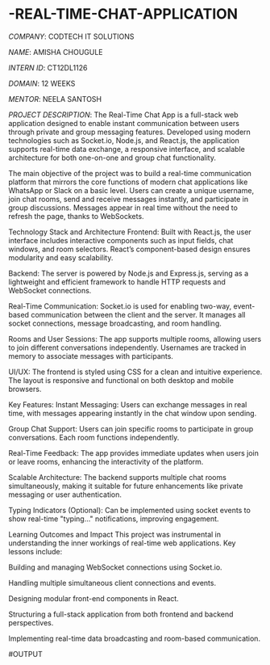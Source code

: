 # -REAL-TIME-CHAT-APPLICATION

*COMPANY*: CODTECH IT SOLUTIONS

*NAME*: AMISHA CHOUGULE

*INTERN ID*: CT12DL1126

*DOMAIN*: 12 WEEKS

*MENTOR*: NEELA SANTOSH

*PROJECT DESCRIPTION*: The Real-Time Chat App is a full-stack web application designed to enable instant communication between users through private and group messaging features. Developed using modern technologies such as Socket.io, Node.js, and React.js, the application supports real-time data exchange, a responsive interface, and scalable architecture for both one-on-one and group chat functionality.

The main objective of the project was to build a real-time communication platform that mirrors the core functions of modern chat applications like WhatsApp or Slack on a basic level. Users can create a unique username, join chat rooms, send and receive messages instantly, and participate in group discussions. Messages appear in real time without the need to refresh the page, thanks to WebSockets.

Technology Stack and Architecture
Frontend: Built with React.js, the user interface includes interactive components such as input fields, chat windows, and room selectors. React’s component-based design ensures modularity and easy scalability.

Backend: The server is powered by Node.js and Express.js, serving as a lightweight and efficient framework to handle HTTP requests and WebSocket connections.

Real-Time Communication: Socket.io is used for enabling two-way, event-based communication between the client and the server. It manages all socket connections, message broadcasting, and room handling.

Rooms and User Sessions: The app supports multiple rooms, allowing users to join different conversations independently. Usernames are tracked in memory to associate messages with participants.

UI/UX: The frontend is styled using CSS for a clean and intuitive experience. The layout is responsive and functional on both desktop and mobile browsers.

 Key Features:
Instant Messaging:
Users can exchange messages in real time, with messages appearing instantly in the chat window upon sending.

Group Chat Support:
Users can join specific rooms to participate in group conversations. Each room functions independently.

Real-Time Feedback:
The app provides immediate updates when users join or leave rooms, enhancing the interactivity of the platform.

Scalable Architecture:
The backend supports multiple chat rooms simultaneously, making it suitable for future enhancements like private messaging or user authentication.

Typing Indicators (Optional):
Can be implemented using socket events to show real-time "typing..." notifications, improving engagement.

Learning Outcomes and Impact
This project was instrumental in understanding the inner workings of real-time web applications. Key lessons include:

Building and managing WebSocket connections using Socket.io.

Handling multiple simultaneous client connections and events.

Designing modular front-end components in React.

Structuring a full-stack application from both frontend and backend perspectives.

Implementing real-time data broadcasting and room-based communication.

#OUTPUT

